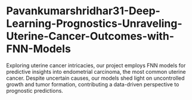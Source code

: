 # Pavankumarshridhar31-Deep-Learning-Prognostics-Unraveling-Uterine-Cancer-Outcomes-with-FNN-Models
Exploring uterine cancer intricacies, our project employs FNN models for predictive insights into endometrial carcinoma, the most common uterine cancer. Despite uncertain causes, our models shed light on uncontrolled growth and tumor formation, contributing a data-driven perspective to prognostic predictions.
